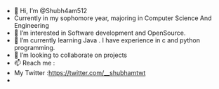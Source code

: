 - 👋 Hi, I’m @Shubh4am512
-  Currently in my sophomore year, majoring in Computer Science And Engineering
- 👀 I’m interested in Software development and OpenSource.
- 🌱 I’m currently learning Java . I have experience in c and python programming.
- 💞️ I’m looking to collaborate on projects 
- 📫 Reach me :
-  My Twitter :https://twitter.com/__shubhamtwt
-  

<!---
Shubh4am512/Shubh4am512 is a ✨ special ✨ repository because its `README.md` (this file) appears on your GitHub profile.
You can click the Preview link to take a look at your changes.
--->

